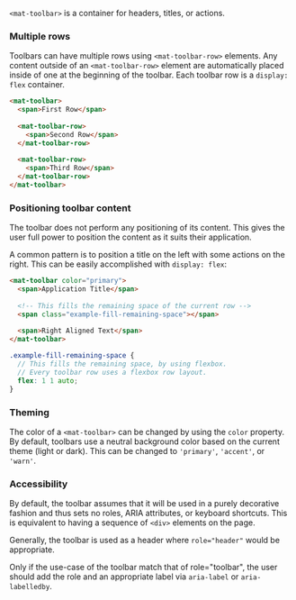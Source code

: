 `<mat-toolbar>` is a container for headers, titles, or actions.

<!-- example(toolbar-overview) -->

### Multiple rows
Toolbars can have multiple rows using `<mat-toolbar-row>` elements. Any content outside of an 
`<mat-toolbar-row>` element are automatically placed inside of one at the beginning of the toolbar.
Each toolbar row is a `display: flex` container.

```html
<mat-toolbar>
  <span>First Row</span>
  
  <mat-toolbar-row>
    <span>Second Row</span>
  </mat-toolbar-row>
  
  <mat-toolbar-row>
    <span>Third Row</span>
  </mat-toolbar-row>
</mat-toolbar>
```

### Positioning toolbar content
The toolbar does not perform any positioning of its content. This gives the user full power to 
position the content as it suits their application.

A common pattern is to position a title on the left with some actions on the right. This can be
easily accomplished with `display: flex`:
```html
<mat-toolbar color="primary">
  <span>Application Title</span>
  
  <!-- This fills the remaining space of the current row -->
  <span class="example-fill-remaining-space"></span>
  
  <span>Right Aligned Text</span>
</mat-toolbar>
```
```scss
.example-fill-remaining-space {
  // This fills the remaining space, by using flexbox. 
  // Every toolbar row uses a flexbox row layout.
  flex: 1 1 auto;
}
```

### Theming
The color of a `<mat-toolbar>` can be changed by using the `color` property. By default, toolbars
use a neutral background color based on the current theme (light or dark). This can be changed to 
`'primary'`, `'accent'`, or `'warn'`.  

### Accessibility
By default, the toolbar assumes that it will be used in a purely decorative fashion and thus sets
no roles, ARIA attributes, or keyboard shortcuts. This is equivalent to having a sequence of `<div>`
elements on the page.

Generally, the toolbar is used as a header where `role="header"` would be appropriate.

Only if the use-case of the toolbar match that of role="toolbar", the user should add the role and
an appropriate label via `aria-label` or `aria-labelledby`.
